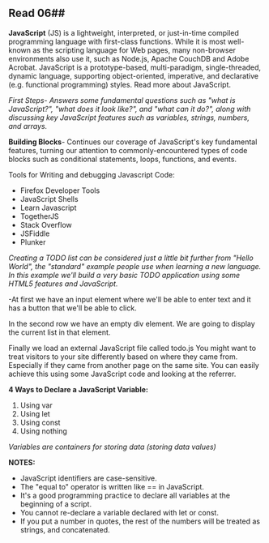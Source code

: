 ## Read 06##
**JavaScript** (JS) is a lightweight, interpreted, or just-in-time compiled programming language with first-class functions. While it is most well-known as the scripting language for Web pages, many non-browser environments also use it, such as Node.js, Apache CouchDB and Adobe Acrobat. JavaScript is a prototype-based, multi-paradigm, single-threaded, dynamic language, supporting object-oriented, imperative, and declarative (e.g. functional programming) styles. Read more about JavaScript.

*First Steps- Answers some fundamental questions such as "what is JavaScript?", "what does it look like?", and "what can it do?", along with discussing key JavaScript features such as variables, strings, numbers, and arrays.*

**Building Blocks**- Continues our coverage of JavaScript's key fundamental features, turning our attention to commonly-encountered types of code blocks such as conditional statements, loops, functions, and events.

Tools for Writing and debugging Javascript Code:

- Firefox Developer Tools
- JavaScript Shells
- Learn Javascript
- TogetherJS
- Stack Overflow
- JSFiddle
- Plunker

*Creating a TODO list can be considered just a little bit further from "Hello World", the "standard" example people use when learning a new language. In this example we'll build a very basic TODO application using some HTML5 features and JavaScript.*

-At first we have an input element where we'll be able to enter text and it has a button that we'll be able to click.

In the second row we have an empty div element. We are going to display the current list in that element.

Finally we load an external JavaScript file called todo.js
You might want to treat visitors to your site differently based on where they came from. Especially if they came from another page on the same site. You can easily achieve this using some JavaScript code and looking at the referrer.

**4 Ways to Declare a JavaScript Variable:**
1. Using var
2. Using let
3. Using const
4. Using nothing

*Variables are containers for storing data (storing data values)*

**NOTES:** 
- JavaScript identifiers are case-sensitive.
- The "equal to" operator is written like == in JavaScript.
- It's a good programming practice to declare all variables at the beginning of a script.
- You cannot re-declare a variable declared with let or const.
- If you put a number in quotes, the rest of the numbers will be treated as strings, and concatenated.